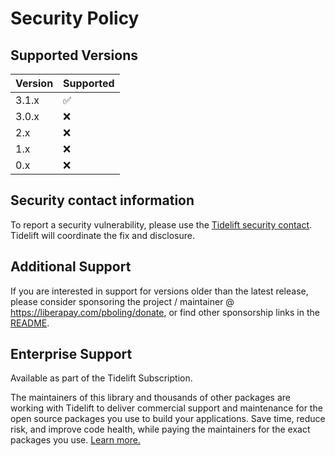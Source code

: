 # Security Policy

## Supported Versions

| Version | Supported |
|---------|-----------|
| 3.1.x   | ✅         |
| 3.0.x   | ❌         |
| 2.x     | ❌         |
| 1.x     | ❌         |
| 0.x     | ❌         |

## Security contact information

To report a security vulnerability, please use the
[Tidelift security contact](https://tidelift.com/security).
Tidelift will coordinate the fix and disclosure.

## Additional Support

If you are interested in support for versions older than the latest release,
please consider sponsoring the project / maintainer @ https://liberapay.com/pboling/donate,
or find other sponsorship links in the [README].

[README]: README.md

## Enterprise Support

Available as part of the Tidelift Subscription.

The maintainers of this library and thousands of other packages are working with Tidelift to deliver commercial support and maintenance for the open source packages you use to build your applications. Save time, reduce risk, and improve code health, while paying the maintainers for the exact packages you use. [Learn more.][tidelift-ref]

[tidelift-ref]: https://tidelift.com/subscription/pkg/rubygems-omniauth-identity?utm_source=rubygems-omniauth-identity&utm_medium=referral&utm_campaign=enterprise&utm_term=repo